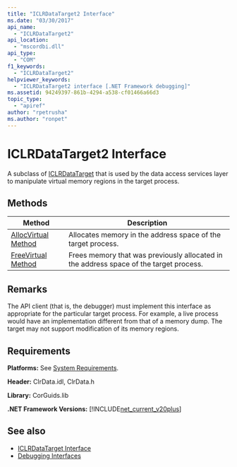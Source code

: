 ```yaml
---
title: "ICLRDataTarget2 Interface"
ms.date: "03/30/2017"
api_name: 
  - "ICLRDataTarget2"
api_location: 
  - "mscordbi.dll"
api_type: 
  - "COM"
f1_keywords: 
  - "ICLRDataTarget2"
helpviewer_keywords: 
  - "ICLRDataTarget2 interface [.NET Framework debugging]"
ms.assetid: 94249397-861b-4294-a538-cf01466a66d3
topic_type: 
  - "apiref"
author: "rpetrusha"
ms.author: "ronpet"
---
```

# ICLRDataTarget2 Interface
A subclass of [ICLRDataTarget](../../../../docs/framework/unmanaged-api/debugging/iclrdatatarget-interface.md) that is used by the data access services layer to manipulate virtual memory regions in the target process.  
  
## Methods  
  
|Method|Description|  
|------------|-----------------|  
|[AllocVirtual Method](../../../../docs/framework/unmanaged-api/debugging/iclrdatatarget2-allocvirtual-method.md)|Allocates memory in the address space of the target process.|  
|[FreeVirtual Method](../../../../docs/framework/unmanaged-api/debugging/iclrdatatarget2-freevirtual-method.md)|Frees memory that was previously allocated in the address space of the target process.|  
  
## Remarks  
 The API client (that is, the debugger) must implement this interface as appropriate for the particular target process. For example, a live process would have an implementation different from that of a memory dump. The target may not support modification of its memory regions.  
  
## Requirements  
 **Platforms:** See [System Requirements](../../../../docs/framework/get-started/system-requirements.md).  
  
 **Header:** ClrData.idl, ClrData.h  
  
 **Library:** CorGuids.lib  
  
 **.NET Framework Versions:** [!INCLUDE[net_current_v20plus](../../../../includes/net-current-v20plus-md.md)]  
  
## See also
- [ICLRDataTarget Interface](../../../../docs/framework/unmanaged-api/debugging/iclrdatatarget-interface.md)
- [Debugging Interfaces](../../../../docs/framework/unmanaged-api/debugging/debugging-interfaces.md)
